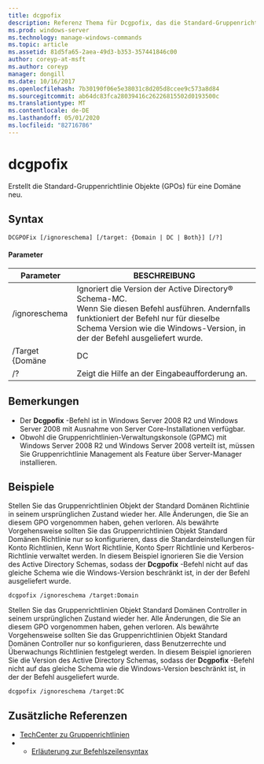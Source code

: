 ```yaml
---
title: dcgpofix
description: Referenz Thema für Dcgpofix, das die Standard-Gruppenrichtlinie Objekte (GPOs) für eine Domäne neu erstellt.
ms.prod: windows-server
ms.technology: manage-windows-commands
ms.topic: article
ms.assetid: 81d5fa65-2aea-49d3-b353-357441846c00
author: coreyp-at-msft
ms.author: coreyp
manager: dongill
ms.date: 10/16/2017
ms.openlocfilehash: 7b30190f06e5e38031c8d205d8ccee9c573a8d84
ms.sourcegitcommit: ab64dc83fca28039416c26226815502d0193500c
ms.translationtype: MT
ms.contentlocale: de-DE
ms.lasthandoff: 05/01/2020
ms.locfileid: "82716786"
---
```

# <a name="dcgpofix"></a>dcgpofix

Erstellt die Standard-Gruppenrichtlinie Objekte (GPOs) für eine Domäne neu.

## <a name="syntax"></a>Syntax

```
DCGPOFix [/ignoreschema] [/target: {Domain | DC | Both}] [/?]
```

#### <a name="parameters"></a>Parameter

|    Parameter    |                                                                                                 BESCHREIBUNG                                                                                                 |
|-----------------|-------------------------------------------------------------------------------------------------------------------------------------------------------------------------------------------------------------|
|  /ignoreschema  | Ignoriert die Version der Active Directory® Schema-MC.</br>Wenn Sie diesen Befehl ausführen. Andernfalls funktioniert der Befehl nur für dieselbe Schema Version wie die Windows-Version, in der der Befehl ausgeliefert wurde. |
| /Target {Domäne |                                                                                                     DC                                                                                                      |
|       /?        |                                                                                    Zeigt die Hilfe an der Eingabeaufforderung an.                                                                                     |

## <a name="remarks"></a>Bemerkungen

-   Der **Dcgpofix** -Befehl ist in Windows Server 2008 R2 und Windows Server 2008 mit Ausnahme von Server Core-Installationen verfügbar.
-   Obwohl die Gruppenrichtlinien-Verwaltungskonsole (GPMC) mit Windows Server 2008 R2 und Windows Server 2008 verteilt ist, müssen Sie Gruppenrichtlinie Management als Feature über Server-Manager installieren.

## <a name="examples"></a>Beispiele

Stellen Sie das Gruppenrichtlinien Objekt der Standard Domänen Richtlinie in seinem ursprünglichen Zustand wieder her. Alle Änderungen, die Sie an diesem GPO vorgenommen haben, gehen verloren. Als bewährte Vorgehensweise sollten Sie das Gruppenrichtlinien Objekt Standard Domänen Richtlinie nur so konfigurieren, dass die Standardeinstellungen für Konto Richtlinien, Kenn Wort Richtlinie, Konto Sperr Richtlinie und Kerberos-Richtlinie verwaltet werden. In diesem Beispiel ignorieren Sie die Version des Active Directory Schemas, sodass der **Dcgpofix** -Befehl nicht auf das gleiche Schema wie die Windows-Version beschränkt ist, in der der Befehl ausgeliefert wurde.
```
dcgpofix /ignoreschema /target:Domain
```
Stellen Sie das Gruppenrichtlinien Objekt Standard Domänen Controller in seinem ursprünglichen Zustand wieder her. Alle Änderungen, die Sie an diesem GPO vorgenommen haben, gehen verloren. Als bewährte Vorgehensweise sollten Sie das Gruppenrichtlinien Objekt Standard Domänen Controller nur so konfigurieren, dass Benutzerrechte und Überwachungs Richtlinien festgelegt werden. In diesem Beispiel ignorieren Sie die Version des Active Directory Schemas, sodass der **Dcgpofix** -Befehl nicht auf das gleiche Schema wie die Windows-Version beschränkt ist, in der der Befehl ausgeliefert wurde.
```
dcgpofix /ignoreschema /target:DC
```

## <a name="additional-references"></a>Zusätzliche Referenzen

-   [TechCenter zu Gruppenrichtlinien](https://go.microsoft.com/fwlink/?LinkID=145531)
-   - [Erläuterung zur Befehlszeilensyntax](command-line-syntax-key.md)